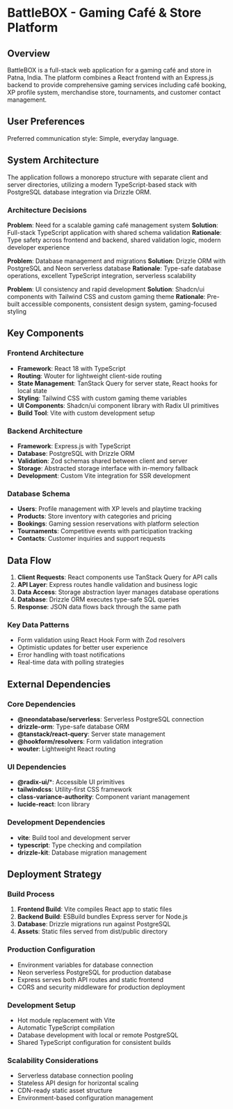 # BattleBOX - Gaming Café & Store Platform

## Overview

BattleBOX is a full-stack web application for a gaming café and store in Patna, India. The platform combines a React frontend with an Express.js backend to provide comprehensive gaming services including café booking, XP profile system, merchandise store, tournaments, and customer contact management.

## User Preferences

Preferred communication style: Simple, everyday language.

## System Architecture

The application follows a monorepo structure with separate client and server directories, utilizing a modern TypeScript-based stack with PostgreSQL database integration via Drizzle ORM.

### Architecture Decisions

**Problem**: Need for a scalable gaming café management system
**Solution**: Full-stack TypeScript application with shared schema validation
**Rationale**: Type safety across frontend and backend, shared validation logic, modern developer experience

**Problem**: Database management and migrations
**Solution**: Drizzle ORM with PostgreSQL and Neon serverless database
**Rationale**: Type-safe database operations, excellent TypeScript integration, serverless scalability

**Problem**: UI consistency and rapid development
**Solution**: Shadcn/ui components with Tailwind CSS and custom gaming theme
**Rationale**: Pre-built accessible components, consistent design system, gaming-focused styling

## Key Components

### Frontend Architecture
- **Framework**: React 18 with TypeScript
- **Routing**: Wouter for lightweight client-side routing
- **State Management**: TanStack Query for server state, React hooks for local state
- **Styling**: Tailwind CSS with custom gaming theme variables
- **UI Components**: Shadcn/ui component library with Radix UI primitives
- **Build Tool**: Vite with custom development setup

### Backend Architecture
- **Framework**: Express.js with TypeScript
- **Database**: PostgreSQL with Drizzle ORM
- **Validation**: Zod schemas shared between client and server
- **Storage**: Abstracted storage interface with in-memory fallback
- **Development**: Custom Vite integration for SSR development

### Database Schema
- **Users**: Profile management with XP levels and playtime tracking
- **Products**: Store inventory with categories and pricing
- **Bookings**: Gaming session reservations with platform selection
- **Tournaments**: Competitive events with participation tracking
- **Contacts**: Customer inquiries and support requests

## Data Flow

1. **Client Requests**: React components use TanStack Query for API calls
2. **API Layer**: Express routes handle validation and business logic
3. **Data Access**: Storage abstraction layer manages database operations
4. **Database**: Drizzle ORM executes type-safe SQL queries
5. **Response**: JSON data flows back through the same path

### Key Data Patterns
- Form validation using React Hook Form with Zod resolvers
- Optimistic updates for better user experience
- Error handling with toast notifications
- Real-time data with polling strategies

## External Dependencies

### Core Dependencies
- **@neondatabase/serverless**: Serverless PostgreSQL connection
- **drizzle-orm**: Type-safe database ORM
- **@tanstack/react-query**: Server state management
- **@hookform/resolvers**: Form validation integration
- **wouter**: Lightweight React routing

### UI Dependencies
- **@radix-ui/***: Accessible UI primitives
- **tailwindcss**: Utility-first CSS framework
- **class-variance-authority**: Component variant management
- **lucide-react**: Icon library

### Development Dependencies
- **vite**: Build tool and development server
- **typescript**: Type checking and compilation
- **drizzle-kit**: Database migration management

## Deployment Strategy

### Build Process
1. **Frontend Build**: Vite compiles React app to static files
2. **Backend Build**: ESBuild bundles Express server for Node.js
3. **Database**: Drizzle migrations run against PostgreSQL
4. **Assets**: Static files served from dist/public directory

### Production Configuration
- Environment variables for database connection
- Neon serverless PostgreSQL for production database
- Express serves both API routes and static frontend
- CORS and security middleware for production deployment

### Development Setup
- Hot module replacement with Vite
- Automatic TypeScript compilation
- Database development with local or remote PostgreSQL
- Shared TypeScript configuration for consistent builds

### Scalability Considerations
- Serverless database connection pooling
- Stateless API design for horizontal scaling
- CDN-ready static asset structure
- Environment-based configuration management